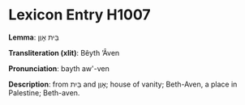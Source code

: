 # Lexicon Entry H1007

**Lemma**: בֵּית אָוֶן

**Transliteration (xlit)**: Bêyth ʼÂven

**Pronunciation**: bayth aw'-ven

**Description**:
from בַּיִת and אָוֶן; house of vanity; Beth-Aven, a place in Palestine; Beth-aven.
